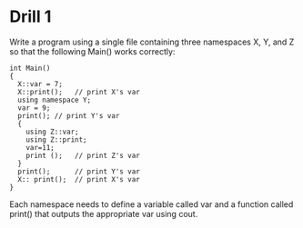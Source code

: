 # Drill 1

Write a program using a single file containing three namespaces X, Y, and Z so that the following Main() works correctly:
```
int Main()
{
  X::var = 7;
  X::print();   // print X's var
  using namespace Y;
  var = 9;
  print(); // print Y's var
  {
    using Z::var;
    using Z::print;
    var=11;
    print ();   // print Z's var
  }
  print();      // print Y's var
  X:: print();  // print X's var
}
```
Each namespace needs to define a variable called var and a function
called print() that outputs the appropriate var using cout.
